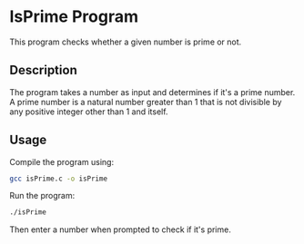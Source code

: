 # IsPrime Program

This program checks whether a given number is prime or not.

## Description
The program takes a number as input and determines if it's a prime number. A prime number is a natural number greater than 1 that is not divisible by any positive integer other than 1 and itself.

## Usage
Compile the program using:
```bash
gcc isPrime.c -o isPrime
```

Run the program:
```bash
./isPrime
```

Then enter a number when prompted to check if it's prime. 